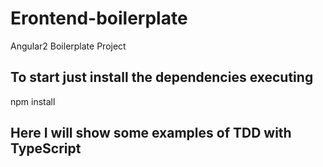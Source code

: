 # Erontend-boilerplate
Angular2 Boilerplate Project

## To start just install the dependencies executing 

npm install

## Here I will show some examples of TDD with TypeScript
